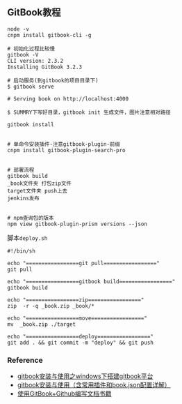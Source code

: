 ## GitBook教程

```shell
node -v
cnpm install gitbook-cli -g

# 初始化过程比较慢
gitbook -V
CLI version: 2.3.2
Installing GitBook 3.2.3

# 启动服务(到gitbook的项目目录下)
$ gitbook serve

# Serving book on http://localhost:4000

$ SUMMRY下写好目录，gitbook init 生成文件，图片注意相对路径

gitbook install 


# 单命令安装插件-注意gitbook-plugin-前缀
cnpm install gitbook-plugin-search-pro


# 部署流程
gitbook build
_book文件夹 打包zip文件 
target文件夹 push上去
jenkins发布


# npm查询包的版本
npm view gitbook-plugin-prism versions --json 

```



脚本`deploy.sh`

```shell
#!/bin/sh

echo "=================git pull================="
git pull

echo "=================gitbook build================="
gitbook build

echo "=================zip================="
zip  -r -q _book.zip _book/*

echo "=================move================="
mv  _book.zip ./target

echo "=================deploy================="
git add . && git commit -m "deploy" && git push
```













### Reference

- [gitbook安装与使用之windows下搭建gitbook平台](https://www.cnblogs.com/Lam7/p/6109872.html)
- [gitbook安装与使用（含常用插件和book.json配置详解）](https://blog.csdn.net/fghsfeyhdf/article/details/88403548)
- [使用GitBook+Github编写文档书籍](http://michael728.github.io/2018/09/08/tools-gitbook-hackpythonista-notebook/)